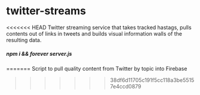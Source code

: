 # twitter-streams

<<<<<<< HEAD
Twitter streaming service that takes tracked hastags, pulls contents out of links in tweets and builds visual information walls of the resulting data.

##### npm i && forever server.js
=======
Script to pull quality content from Twitter by topic into Firebase
>>>>>>> 38df6d11705c191f5cc118a3be55157e4ccd0879
